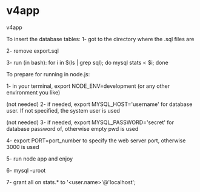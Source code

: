 v4app
=====

v4app

To insert the database tables:
1- got to the directory where the .sql files are

2- remove export.sql

3- run (in bash): for i in $(ls | grep sql); do mysql stats < $i; done 


To prepare for running in node.js:

1- in your terminal, export NODE_ENV=development  (or any other environment you like)

(not needed)
2- if needed, export MYSQL_HOST='username' for database user. If not specified, the system user is used

(not needed)
3- if needed, export MYSQL_PASSWORD='secret' for database password of, otherwise empty pwd is used

4- export PORT=port_number to specify the web server port, otherwise 3000 is used

5- run node app and enjoy

6- mysql -uroot

7- grant all on stats.* to '<user.name>'@'localhost';


